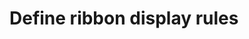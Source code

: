 # Define ribbon display rules

<!-- https://docs.microsoft.com/en-us/dynamics365/customer-engagement/developer/customize-dev/define-ribbon-display-rules -->